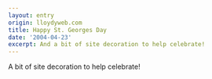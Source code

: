 ```yaml
---
layout: entry
origin: lloydyweb.com
title: Happy St. Georges Day
date: '2004-04-23'
excerpt: And a bit of site decoration to help celebrate!
---
```

A bit of site decoration to help celebrate!